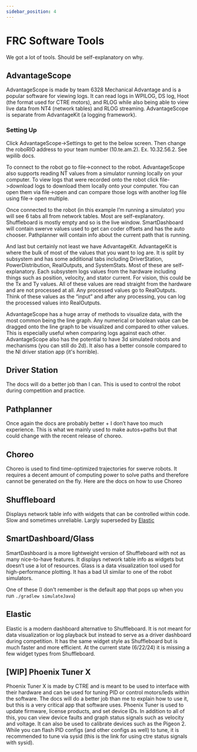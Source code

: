 ```yaml
---
sidebar_position: 4
---
```

# FRC Software Tools

We got a lot of tools. Should be self-explanatory on why.

## AdvantageScope

AdvantageScope is made by team 6328 Mechanical Advantage and is a popular software for viewing logs. It can read logs in WPILOG, DS log, Hoot (the format used for CTRE motors), and RLOG while also being able to view live data from NT4 (network tables) and RLOG streaming. AdvantageScope is separate from AdvantageKit (a logging framework).

### Setting Up

Click AdvantageScope->Settings to get to the below screen. Then change the roboRIO address to your team number (10.te.am.2). Ex. 10.32.56.2. See wpilib docs.

To connect to the robot go to file->connect to the robot. AdvantageScope also supports reading NT values from a simulator running locally on your computer. To view logs that were recorded onto the robot click file->download logs to download them locally onto your computer. You can open them via file->open and can compare those logs with another log file using file-> open multiple.
 
Once connected to the robot (in this example I’m running a simulator) you will see 6 tabs all from network tables. Most are self-explanatory. Shuffleboard is mostly empty and so is the live window.   SmartDashboard will contain swerve values used to get can coder offsets and has the auto chooser. Pathplanner will contain info about the current path that is running.

And last but certainly not least we have AdvantageKit. AdvantageKit is where the bulk of most of the values that you want to log are. It is split by subsystem and has some additional tabs including DriverStation, PowerDistribution, RealOutputs, and SystemStats. Most of these are self-explanatory. Each subsystem logs values from the hardware including things such as position, velocity, and stator current. For vision, this could be the Tx and Ty values. All of these values are read straight from the hardware and are not processed at all. Any processed values go to RealOutputs. Think of these values as the “input” and after any processing, you can log the processed values into RealOutputs.

AdvantageScope has a huge array of methods to visualize data, with the most common being the line graph. Any numerical or boolean value can be dragged onto the line graph to be visualized and compared to other values. This is especially useful when comparing logs against each other. AdvantageScope also has the potential to have 3d simulated robots and mechanisms (you can still do 2d). It also has a better console compared to the NI driver station app (it's horrible).

## Driver Station

The docs will do a better job than I can. This is used to control the robot during competition and practice.

## Pathplanner

Once again the docs are probably better + I don’t have too much experience. This is what we mainly used to make autos+paths but that could change with the recent release of choreo.

## Choreo

Choreo is used to find time-optimized trajectories for swerve robots. It requires a decent amount of computing power to solve paths and therefore cannot be generated on the fly. Here are the docs on how to use Choreo

## Shuffleboard

Displays network table info with widgets that can be controlled within code. Slow and sometimes unreliable. Largly superseded by [Elastic](#elastic)

## SmartDashboard/Glass

SmartDashboard is a more lightweight version of Shuffleboard with not as many nice-to-have features. It displays network table info as widgets but doesn’t use a lot of resources.
 Glass is a data visualization tool used for high-performance plotting. It has a bad UI similar to one of the robot simulators.

One of these (I don't remember is the default app that pops up when you run `./gradlew simulateJava`)

## Elastic

Elastic is a modern dashboard alternative to Shuffleboard. It is not meant for data visualization or log playback but instead to serve as a driver dashboard during competition. It has the same widget style as Shuffleboard but is much faster and more efficient. At the current state (6/22/24)  it is missing a few widget types from Shuffleboard.

## [WIP] Phoenix Tuner X

Phoenix Tuner X is made by CTRE and is meant to be used to interface with their hardware and can be used for tuning PID or control motors/leds within the software. The docs will do a better job than me to explain how to use it, but this is a very critical app that software uses. Phoenix Tuner is used to update firmware, license products, and set device IDs. In addition to all of this, you can view device faults and graph status signals such as velocity and voltage. It can also be used to calibrate devices such as the Pigeon 2. While you can flash PID configs (and other configs as well) to tune, it is recommended to tune via sysid (this is the link for using ctre status signals with sysid).

